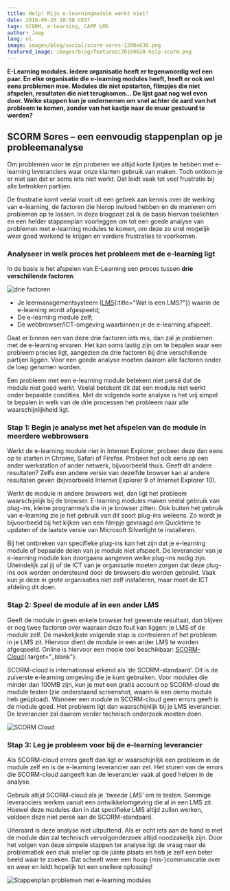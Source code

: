 ```yaml
---
title: Help! Mijn e-learningmodule werkt niet!
date: 2016-06-20 10:58 CEST
tags: SCORM, e-learning, CAPP LMS
author: Joep
lang: nl
image: images/blog/social/scorm-sores-1200x630.png
featured_image: images/blog/featured/20160620-help-scorm.png
---
```


__E-Learning modules. Iedere organisatie heeft er tegenwoordig wel een paar. En elke organisatie die e-learning modules heeft, heeft er ook wel eens problemen mee. Modules die niet opstarten, filmpjes die niet afspelen, resultaten die niet terugkomen... De lijst gaat nog wel even door. Welke stappen kun je ondernemen om snel achter de aard van het probleem te komen, zonder van het kastje naar de muur gestuurd te worden?__

## SCORM Sores – een eenvoudig stappenplan op je probleemanalyse

Om problemen voor te zijn proberen we altijd korte lijntjes te hebben met e-learning leveranciers waar onze klanten gebruik van maken. Toch ontkom je er niet aan dat er soms iets niet werkt. Dat leidt vaak tot veel frustratie bij alle betrokken partijen.

De frustratie komt veelal voort uit een gebrek aan kennis over de werking van e-learning, de factoren die hierop invloed hebben en de manieren om problemen op te lossen. In deze blogpost zal ik de basis hiervan toelichten en een helder stappenplan voorleggen om tot een goede analyse van problemen met e-learning modules te komen, om deze zo snel mogelijk weer goed werkend te krijgen en verdere frustraties te voorkomen.

### Analyseer in welk proces het probleem met de e-learning ligt

In de basis is het afspelen van E-Learning een proces tussen __drie verschillende factoren__:

![drie factoren](/images/blog/drie-factoren.png)

-   Je leermanagementsysteem ([LMS](/wat-is-een-lms/){:title="Wat is een LMS?"}) waarin de e-learning wordt afgespeeld;
-   De e-learning module zelf;
-   De webbrowser/ICT-omgeving waarbinnen je de e-learning afspeelt.

Gaat er binnen een van deze drie factoren iets mis, dan zal je problemen met de e-learning ervaren. Het kan soms lastig zijn om te bepalen waar een probleem precies ligt, aangezien de drie factoren bij drie verschillende partijen liggen. Voor een goede analyse moeten daarom alle factoren onder de loep genomen worden.

Een probleem met een e-learning module betekent niet persé dat de module niet goed werkt. Veelal betekent dit dat een module niet werkt onder bepaalde condities. Met de volgende korte analyse is het vrij simpel te bepalen in welk van de drie processen het probleem naar alle waarschijnlijkheid ligt.

### Stap 1: Begin je analyse met het afspelen van de module in meerdere webbrowsers

Werkt de e-learning module niet in Internet Explorer, probeer deze dan eens op te starten in Chrome, Safari of Firefox. Probeer het ook eens op een ander werkstation of ander netwerk, bijvoorbeeld thuis. Geeft dit andere resultaten? Zelfs een andere versie van dezelfde browser kan al andere resultaten geven (bijvoorbeeld Internet Explorer 9 of Internet Explorer 10).

Werkt de module in andere browsers wel, dan ligt het probleem waarschijnlijk bij de browser. E-learning modules maken veelal gebruik van plug-ins, kleine programma’s die in je browser zitten. Ook buiten het gebruik van e-learning zie je het gebruik van dit soort plug-ins weleens. Zo wordt je bijvoorbeeld bij het kijken van een filmpje gevraagd om Quicktime te updaten of de laatste versie van Microsoft Silverlight te installeren.

Bij het ontbreken van specifieke plug-ins kan het zijn dat je e-learning module of bepaalde delen van je module niet afspeelt. De leverancier van je e-learning module kan doorgaans aangeven welke plug-ins nodig zijn. Uiteindelijk zal jij of de ICT van je organisatie moeten zorgen dat deze plug-ins ook worden ondersteund door de browsers die worden gebruikt. Vaak kun je deze in grote organisaties niet zelf installeren, maar moet de ICT afdeling dit doen.

### Stap 2: Speel de module af in een ander LMS

Geeft de module in geen enkele browser het gewenste resultaat, dan blijven er nog twee factoren over waaraan deze fout kan liggen: je LMS of de module zelf. De makkelijkste volgende stap is controleren of het probleem in je LMS zit. Hiervoor dient de module in een ander LMS te worden afgespeeld. Online is hiervoor een mooie tool beschikbaar: [SCORM-Cloud](https://cloud.scorm.com/){:target="_blank"}.

SCORM-cloud is internationaal erkend als ‘de SCORM-standaard’. Dit is de zuiverste e-learning omgeving die je kunt gebruiken. Voor modules die minder dan 100MB zijn, kun je met een gratis account op SCORM-cloud de module testen (zie onderstaand screenshot, waarin ik een demo module heb geüpload). Wanneer een module in SCORM-cloud geen errors geeft is de module goed. Het probleem ligt dan waarschijnlijk bij je LMS leverancier. De leverancier zal daarom verder technisch onderzoek moeten doen.

![SCORM Cloud](/images/blog/scorm-cloud.png)

### Stap 3: Leg je probleem voor bij de e-learning leverancier

Als SCORM-cloud errors geeft dan ligt er waarschijnlijk een probleem in de module zelf en is de e-learning leverancier aan zet. Het sturen van de errors die SCORM-cloud aangeeft kan de leverancier vaak al goed helpen in de analyse.

Gebruik altijd SCORM-cloud als je *‘tweede LMS’* om te testen. Sommige leveranciers werken vanuit een ontwikkelomgeving die al in een LMS zit. Hoewel deze modules dan in dat specifieke LMS altijd zullen werken, voldoen deze niet persé aan de SCORM-standaard.

Uiteraard is deze analyse niet uitputtend. Als er echt iets aan de hand is met de module dan zal technisch vervolgonderzoek altijd noodzakelijk zijn. Door het volgen van deze simpele stappen ter analyse ligt de vraag naar de problematiek een stuk sneller op de juiste plaats en heb je zelf een beter beeld waar te zoeken. Dat scheelt weer een hoop (mis-)communicatie over en weer en leidt hopelijk tot een snellere oplossing!

![Stappenplan problemen met e-learning modules](/images/blog/stappenplan-problemen-met-e-learning.png)
